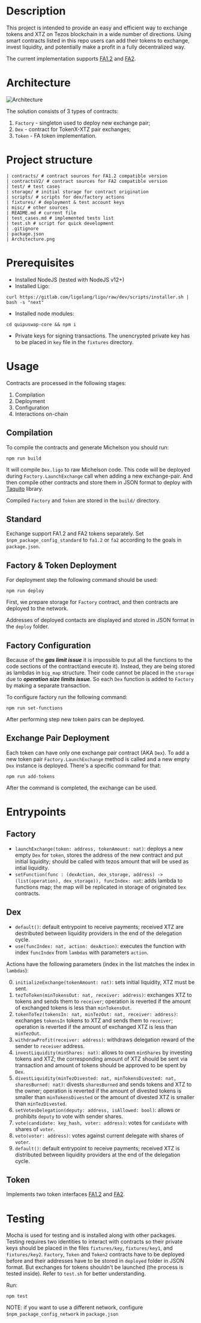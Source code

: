 # Description

This project is intended to provide an easy and efficient way to exchange tokens and XTZ on Tezos blockchain in a wide number of directions. Using smart contracts listed in this repo users can add their tokens
to exchange, invest liquidity, and potentially make a profit in a fully decentralized way.

The current implementation supports [FA1.2](https://gitlab.com/tzip/tzip/-/blob/master/proposals/tzip-7/tzip-7.md) and [FA2](https://gitlab.com/tzip/tzip/-/blob/master/proposals/tzip-7/tzip-12.md).

# Architecture

![Architecture](Architecture.png)

The solution consists of 3 types of contracts:

1. `Factory` - singleton used to deploy new exchange pair;
2. `Dex` - contract for TokenX-XTZ pair exchanges;
3. `Token` - FA token implementation.

# Project structure

```
| contracts/ # contract sources for FA1.2 compatible version
| contractsV2/ # contract sources for FA2 compatible version
| test/ # test cases
| storage/ # initial storage for contract origination
| scripts/ # scripts for dex/factory actions
| fixtures/ # deployment & test account keys
| misc/ # other sources
| README.md # current file
| test_cases.md # implemented tests list
| test.sh # script for quick development
| .gitignore
| package.json
| Architecture.png
```

# Prerequisites

- Installed NodeJS (tested with NodeJS v12+)
- Installed Ligo:

```
curl https://gitlab.com/ligolang/ligo/raw/dev/scripts/installer.sh | bash -s "next"
```

- Installed node modules:

```
cd quipuswap-core && npm i
```

- Private keys for signing transactions. The unencrypted private key has to be placed in `key` file in the `fixtures` directory.

# Usage

Contracts are processed in the following stages:

1. Compilation
2. Deployment
3. Configuration
4. Interactions on-chain

## Compilation

To compile the contracts and generate Michelson you should run:

```
npm run build
```

It will compile `Dex.ligo` to raw Michelson code. This code will be deployed during `Factory.LaunchExchange` call when adding a new exchange-pair. And then compile other contracts and store them in JSON format to deploy with [Taquito](https://tezostaquito.io/) library.

Сompiled `Factory` and `Token` are stored in the `build/` directory.

## Standard

Exchange support FA1.2 and FA2 tokens separately. Set `$npm_package_config_standard` to `fa1.2` or `fa2` according to the goals in `package.json`.

## Factory & Token Deployment

For deployment step the following command should be used:

```
npm run deploy
```

First, we prepare storage for `Factory` contract, and then contracts are deployed to the network.

Addresses of deployed contacts are displayed and stored in JSON format in the `deploy` folder.

## Factory Configuration

Because of the **_gas limit issue_** it is impossible to put all the functions to the code sections of the contract(and execute it). Instead, they are being stored as lambdas in `big_map` structure. Their code cannot be placed in the `storage` due to **_operation size limits issue_**. So each `Dex` function is added to `Factory` by making a separate transaction.

To configure factory run the following command:

```
npm run set-functions
```

After performing step new token pairs can be deployed.

## Exchange Pair Deployment

Each token can have only one exchange pair contract (AKA `Dex`). To add a new token pair `Factory.LaunchExchange` method is called and a new empty `Dex` instance is deployed. There's a specific command for that:

```
npm run add-tokens
```

After the command is completed, the exchange can be used.

# Entrypoints

## Factory

- `launchExchange(token: address, tokenAmount: nat)`: deploys a new empty `Dex` for `token`, stores the address of the new contract and put initial liquidity; should be called with tezos amount that will be used as intial liquidity.
- `setFunction(func : (dexAction, dex_storage, address) -> (list(operation), dex_storage)), funcIndex: nat`: adds lambda to functions map; the map will be replicated in storage of originated `Dex` contracts.

## Dex

- `default()`: default entrypoint to receive payments; received XTZ are destributed between liquidity providers in the end of the delegation cycle.
- `use(funcIndex: nat, action: dexAction)`: executes the function with index `funcIndex` from `lambdas` with parameters `action`.

Actions have the following parameters (index in the list matches the index in `lambdas`):

0. `initializeExchange(tokenAmount: nat)`: sets initial liquidity, XTZ must be sent.
1. `tezToToken(minTokensOut: nat, receiver: address)`: exchanges XTZ to tokens and sends them to `receiver`; operation is reverted if the amount of exchanged tokens is less than `minTokensOut`.
2. `tokenToTez(tokensIn: nat, minTezOut: nat, receiver: address)`: exchanges `tokensIn` tokens to XTZ and sends them to `receiver`; operation is reverted if the amount of exchanged XTZ is less than `minTezOut`.
3. `withdrawProfit(receiver: address)`: withdraws delegation reward of the sender to `receiver` address.
4. `investLiquidity(minShares: nat)`: allows to own `minShares` by investing tokens and XTZ; the corresponding amount of XTZ should be sent via transaction and amount of tokens should be approved to be spent by `Dex`.
5. `divestLiquidity(minTezDivested: nat, minTokensDivested: nat, sharesBurned: nat)`: divests `sharesBurned` and sends tokens and XTZ to the owner; operation is reverted if the amount of divested tokens is smaller than `minTokensDivested` or the amount of divested XTZ is smaller than `minTezDivested`.
6. `setVotesDelegation(deputy: address, isAllowed: bool)`: allows or prohibits `deputy` to vote with sender shares.
7. `vote(candidate: key_hash, voter: address)`: votes for `candidate` with shares of `voter`.
8. `veto(voter: address)`: votes against current delegate with shares of `voter`.
9. `default()`: default entrypoint to receive payments; received XTZ is distributed between liquidity providers at the end of the delegation cycle.

## Token

Implements two token interfaces [FA1.2](https://gitlab.com/tzip/tzip/-/blob/master/proposals/tzip-7/tzip-7.md) and [FA2](https://gitlab.com/tzip/tzip/-/blob/master/proposals/tzip-7/tzip-12.md).

# Testing

Mocha is used for testing and is installed along with other packages. Testing requires two identities to interact with contracts so their private keys should be placed in the files `fixtures/key`, `fixtures/key1`, and `fixtures/key2`. `Factory`, `Token` and `Token2` contracts have to be deployed before and their addresses have to be stored in `deployed` folder in JSON format. But exchanges for tokens shouldn't be launched (the process is tested inside). Refer to `test.sh` for better understanding.

Run:

```
npm test
```

NOTE: if you want to use a different network, configure `$npm_package_config_network` in `package.json`

